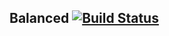 ## Balanced [![Build Status](https://travis-ci.org/balanced-ops/ansible-balanced.svg)](https://travis-ci.org/balanced-ops/ansible-balanced)
